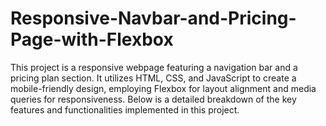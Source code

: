 # Responsive-Navbar-and-Pricing-Page-with-Flexbox
This project is a responsive webpage featuring a navigation bar and a pricing plan section. It utilizes HTML, CSS, and JavaScript to create a mobile-friendly design, employing Flexbox for layout alignment and media queries for responsiveness. Below is a detailed breakdown of the key features and functionalities implemented in this project.
